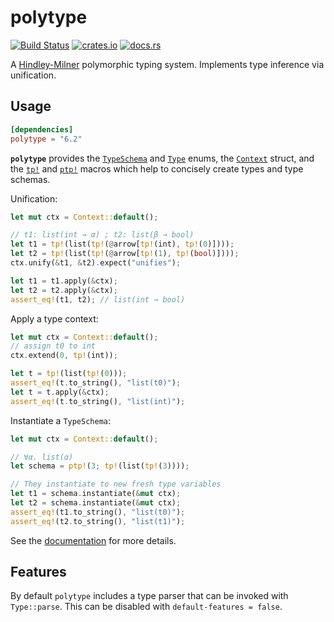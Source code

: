 # polytype

[![Build Status](https://travis-ci.org/lorepozo/polytype-rs.svg?branch=master)](https://travis-ci.org/lorepozo/polytype-rs)
[![crates.io](https://img.shields.io/crates/v/polytype.svg)](https://crates.io/crates/polytype)
[![docs.rs](https://docs.rs/polytype/badge.svg)](https://docs.rs/polytype)

A [Hindley-Milner](https://wikipedia.org/wiki/Hindley–Milner_type_system) polymorphic typing system.
Implements type inference via unification.

## Usage

```toml
[dependencies]
polytype = "6.2"
```

**`polytype`** provides the
[`TypeSchema`](https://docs.rs/polytype/~6/polytype/enum.TypeSchema.html) and
[`Type`](https://docs.rs/polytype/~6/polytype/enum.Type.html) enums, the
[`Context`](https://docs.rs/polytype/~6/polytype/struct.Context.html)
struct, and the
[`tp!`](https://docs.rs/polytype/~6/polytype/macro.tp.html) and
[`ptp!`](https://docs.rs/polytype/~6/polytype/macro.ptp.html) macros which
help to concisely create types and type schemas.

Unification:

```rust
let mut ctx = Context::default();

// t1: list(int → α) ; t2: list(β → bool)
let t1 = tp!(list(tp!(@arrow[tp!(int), tp!(0)])));
let t2 = tp!(list(tp!(@arrow[tp!(1), tp!(bool)])));
ctx.unify(&t1, &t2).expect("unifies");

let t1 = t1.apply(&ctx);
let t2 = t2.apply(&ctx);
assert_eq!(t1, t2); // list(int → bool)
```

Apply a type context:

```rust
let mut ctx = Context::default();
// assign t0 to int
ctx.extend(0, tp!(int));

let t = tp!(list(tp!(0)));
assert_eq!(t.to_string(), "list(t0)");
let t = t.apply(&ctx);
assert_eq!(t.to_string(), "list(int)");
```

Instantiate a `TypeSchema`:

```rust
let mut ctx = Context::default();

// ∀α. list(α)
let schema = ptp!(3; tp!(list(tp!(3))));

// They instantiate to new fresh type variables
let t1 = schema.instantiate(&mut ctx);
let t2 = schema.instantiate(&mut ctx);
assert_eq!(t1.to_string(), "list(t0)");
assert_eq!(t2.to_string(), "list(t1)");
```

See the [documentation](https://docs.rs/polytype) for more details.

## Features
By default `polytype` includes a type parser that can be invoked with `Type::parse`.
This can be disabled with `default-features = false`.

